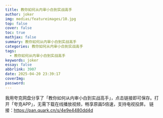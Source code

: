 ```yaml
---
title: 教你如何从内审小白到实战高手
author: joker
img: medias/featureimages/10.jpg
top: false
cover: false
toc: true
mathjax: false
summary: 教你如何从内审小白到实战高手
categories: 教你如何从内审小白到实战高手
tags:
  - 教你如何从内审小白到实战高手
keywords: joker
essay: false
abbrlink: 3907
date: 2025-04-20 23:39:17
coverImg:
password:
---
```


我用夸克网盘分享了「教你如何从内审小白到实战高手」，点击链接即可保存。打开「夸克APP」，无需下载在线播放视频，畅享原画5倍速，支持电视投屏。
链接：https://pan.quark.cn/s/4e9e4480dd4d
